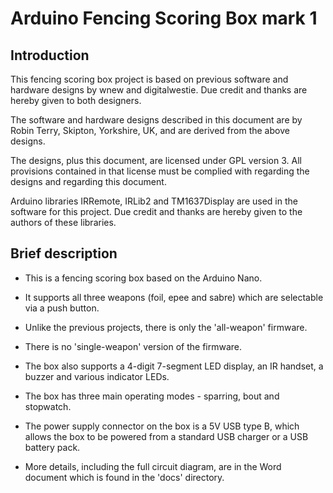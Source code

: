 # Arduino Fencing Scoring Box mark 1

## Introduction

This fencing scoring box project is based on previous software and hardware designs by wnew and digitalwestie. Due credit and thanks are hereby given to both designers.

The software and hardware designs described in this document are by Robin Terry, Skipton, Yorkshire, UK, and are derived from the above designs.

The designs, plus this document, are licensed under GPL version 3. All provisions contained in that license must be complied with regarding the designs and regarding this document.

Arduino libraries IRRemote, IRLib2 and TM1637Display are used in the software for this project. Due credit and thanks are hereby given to the authors of these libraries.

## Brief description

- This is a fencing scoring box based on the Arduino Nano.

- It supports all three weapons (foil, epee and sabre) which are selectable via a push button.

- Unlike the previous projects, there is only the 'all-weapon' firmware. 

- There is no 'single-weapon' version of the firmware.

- The box also supports a 4-digit 7-segment LED display, an IR handset, a buzzer and various indicator LEDs.

- The box has three main operating modes - sparring, bout and stopwatch.

- The power supply connector on the box is a 5V USB type B, which allows the box to be powered from a standard USB charger or a USB battery pack.

- More details, including the full circuit diagram, are in the Word document which is found in the 'docs' directory.
